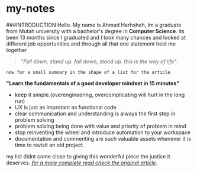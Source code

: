 # my-notes
###INTRODUCTION
Hello. My name is Ahmad Harhsheh, Im a graduate from Mutah university with a bachelor's degree in **Computer Science**. its been 13 months since I graduated and I took many chances and looked at different job opportunities and through all that one statement held me together 
>
>*"Fall down, stand up. fall down, stand up. this is the way of life"*.
>
    now for a small summary in the shape of a list for the article 
**"Learn the fundamentals of a good developer mindset in 15 minutes"**
- keep it simple.(overengineering, overcomplicating will hurt in the long run)
- UX is just as improtant as functional code
- clear communication and understanding is always the first step in problem solving
- problem solving being done with value and priority of problem in mind
- stop reinventing the wheel and introduce automation to your workspace
- documentation and commenting are such valuable assets whenever it is time to revisit an old project.

my list didnt come close to giving this wonderful piece the justice it deserves.
*[for a more complete read check the original article](https://www.freecodecamp.org/news/learn-the-fundamentals-of-a-good-developer-mindset-in-15-minutes-81321ab8a682/)*.